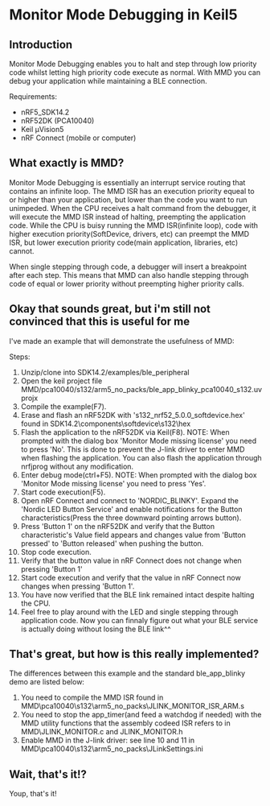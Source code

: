 # Monitor Mode Debugging in Keil5

## Introduction
Monitor Mode Debugging enables you to halt and step through low priority code whilst letting high priority code execute as normal. With MMD you can debug your application while maintaining a BLE connection. 

Requirements:
* nRF5_SDK14.2
* nRF52DK (PCA10040)
* Keil µVision5
* nRF Connect (mobile or computer)


## What exactly is MMD?
Monitor Mode Debugging is essentially an interrupt service routing that contains an infinite loop. The MMD ISR has an execution priority equeal to or higher than your application, but lower than the code you want to run unimpeded. When the CPU receives a halt command from the debugger, it will execute the MMD ISR instead of halting, preempting the application code. While the CPU is buisy running the MMD ISR(infinite loop), code with higher execution priority(SoftDevice, drivers, etc) can preempt the MMD ISR, but lower execution priority code(main application, libraries, etc) cannot.

When single stepping through code, a debugger will insert a breakpoint after each step. This means that MMD can also handle stepping through code of equal or lower priority without preempting higher priority calls. 


## Okay that sounds great, but i'm still not convinced that this is useful for me
I've made an example that will demonstrate the usefulness of MMD:

Steps:
1. Unzip/clone into SDK14.2/examples/ble_peripheral
2. Open the keil project file MMD/pca10040/s132/arm5_no_packs/ble_app_blinky_pca10040_s132.uvprojx 
3. Compile the example(F7).
4. Erase and flash an nRF52DK with 's132_nrf52_5.0.0_softdevice.hex' found in SDK14.2\components\softdevice\s132\hex
5. Flash the application to the nRF52DK via Keil(F8). 
NOTE: When prompted with the dialog box 'Monitor Mode missing license' you need to press 'No'. This is done to prevent the J-link driver to enter MMD when flashing the application. You can also flash the application through nrfjprog without any modification. 
6. Enter debug mode(ctrl+F5).
NOTE: When prompted with the dialog box 'Monitor Mode missing license' you need to press 'Yes'.
7. Start code execution(F5).
8. Open nRF Connect and connect to 'NORDIC_BLINKY'. Expand the 'Nordic LED Button Service' and enable notifications for the Button characteristics(Press the three downward pointing arrows button).
9. Press 'Button 1' on the nRF52DK and verify that the Button characteristic's Value field appears and changes value from 'Button pressed' to 'Button released' when pushing the button.
10. Stop code execution.
11. Verify that the button value in nRF Connect does not change when pressing 'Button 1'
12. Start code execution and verify that the value in nRF Connect now changes when pressing 'Button 1'. 
13. You have now verified that the BLE link remained intact despite halting the CPU. 
14. Feel free to play around with the LED and single stepping through application code. Now you can finnaly figure out what your BLE service is actually doing without losing the BLE link^^


## That's great, but how is this really implemented?
The differences between this example and the standard ble_app_blinky demo are listed below:
1. You need to compile the MMD ISR found in MMD\pca10040\s132\arm5_no_packs\JLINK_MONITOR_ISR_ARM.s
2. You need to stop the app_timer(and feed a watchdog if needed) with the MMD utility functions that the assembly codeed ISR refers to in MMD\JLINK_MONITOR.c and JLINK_MONITOR.h
3. Enable MMD in the J-link driver: see line 10 and 11 in MMD\pca10040\s132\arm5_no_packs\JLinkSettings.ini

## Wait, that's it!?
Youp, that's it!

